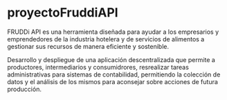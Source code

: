# proyectoFruddiAPI
FRUDDi API es una herramienta diseñada para ayudar a los empresarios y 
emprendedores de la industria hotelera y de servicios de alimentos a gestionar sus recursos de manera eficiente y sostenible.  

Desarrollo y despliegue de una aplicación descentralizada que permite a productores, intermediarios y consumidrores, resrealizar tareas administrativas para sistemas de contabilidad, permitiendo la colección de datos y el análisis de los mismos para aconsejar sobre acciones de futura producción.

